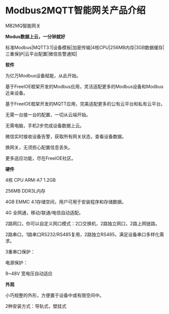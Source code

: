 # Modbus2MQTT智能网关产品介绍





MB2MQ智能网关

**Modus数据上云，一分钟就好**

标准Modbus|MQTT3.1|设备模板|加密传输|4核CPU|256MB内存|3GB数据缓存|三重保护|云平台配置|微信告警通知|



**软件**

为亿万Modbus设备赋能，从此开始。

基于FreeIOE框架开发的Modbus应用，灵活适配更多的Modbus设备和Modbus近亲设备。

基于FreeIOE框架开发的MQTT应用，完美适配更多的公有云平台和私有云平台。

无需一台接一台的配置，一切从云端开始。

无需电脑，手机2步完成设备数据上云。

微信实时接收设备告警，获取所有网关状态，查看设备数据。

换网关，无须担心配置信息丢失。

更多适应功能，尽在FreeIOE社区。



**硬件**

4核 CPU ARM-A7 1.2GB 

256MB DDR3L内存

4GB EMMC 4.1存储空间，用户可用于安装程序和存储数据。

4G 全网通，移动/联通/电信自动适配。

2路网口，你可以自定义网口模式：2口交换机，2路独立网口，2路上网链路。

2路串口，1路串口RS232/RS485复用，2路独立RS485，满足设备串口多样化需求。

3重串口保护：

电源保护：

9~48V 宽电压自动适应



**外观**

小巧规整的外形，方便置于设备中或有限空间中。

2种安装方式：导轨式，壁挂式








